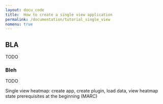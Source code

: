 ```yaml
---
layout: docu_code
title:  How to create a single view application
permalink: /documentation/tutorial_single_view
nomenu: true
---
```


## BLA

TODO

### Bleh

TODO

Single view heatmap: create app,  create plugin, load data, view heatmap
state prerequisites at the beginning (MARC)

